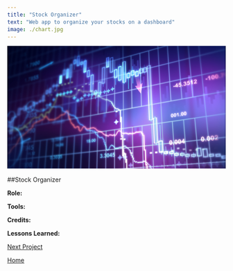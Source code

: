 ```yaml
---
title: "Stock Organizer"
text: "Web app to organize your stocks on a dashboard"
image: ./chart.jpg
---
```


![Hero](./chart.jpg)

##Stock Organizer

**Role:**

**Tools:**

**Credits:**

**Lessons Learned:**

[Next Project](/malpensatina)

[Home](/)


